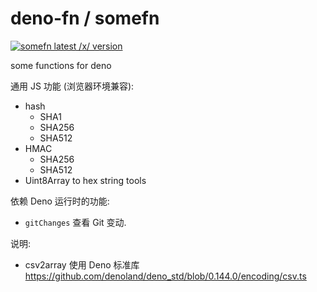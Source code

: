 # deno-fn / somefn

<a href="https://deno.land/x/somefn"><img src="https://img.shields.io/endpoint?url=https%3A%2F%2Fdeno-visualizer.danopia.net%2Fshields%2Flatest-version%2Fx%2Fsomefn%2Fmod.ts" alt="somefn latest /x/ version" /></a>

some functions for deno

通用 JS 功能 (浏览器环境兼容):

- hash
  - SHA1
  - SHA256
  - SHA512
- HMAC
  - SHA256
  - SHA512
- Uint8Array to hex string tools

依赖 Deno 运行时的功能:

- `gitChanges` 查看 Git 变动.

说明:

- csv2array 使用 Deno 标准库
  <https://github.com/denoland/deno_std/blob/0.144.0/encoding/csv.ts>
